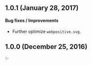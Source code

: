 ## 1.0.1 (January 28, 2017)

#### Bug fixes / Improvements

* Further optimize `webpositive.svg`.


## 1.0.0 (December 25, 2016)

✨

